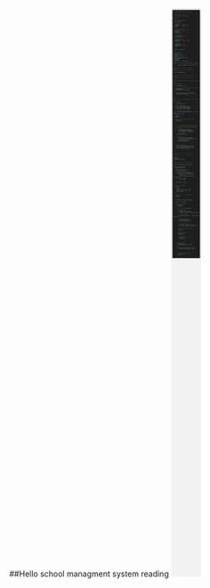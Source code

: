 <html>
<head>
</head>
<body>

##Hello school managment system reading
<img src="code-snip-img/code.png">

</body>
</html>